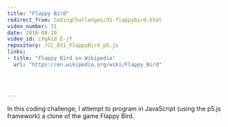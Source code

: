 ```yaml
---
title: "Flappy Bird"
redirect_from: CodingChallenges/31-flappybird.html
video_number: 31
date: 2016-08-10
video_id: cXgA1d_E-jY
repository: /CC_031_FlappyBird_p5.js
links:
- title: "Flappy Bird on Wikipedia"  
  url: "https://en.wikipedia.org/wiki/Flappy_Bird"
  


  
---
```


In this coding challenge, I attempt to program in JavaScript (using the p5.js framework) a clone of the game Flappy Bird.

